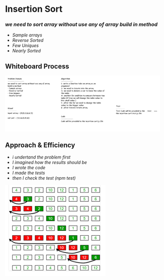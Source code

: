 # Insertion Sort

### *we need to sort array without use any of array build in method*
* *Sample arrays*
* *Reverse Sorted*
* *Few Uniques*
* *Nearly Sorted*

## Whiteboard Process

![insertion-sort](../images/insertion-sort.PNG)

## Approach & Efficiency

* *i undertand the problem first*
* *I imagined how the results should be*
* *I wrote the code*
* *I made the tests*
* *then I check the test (npm test)*

![insertion-sort](../images/Code26-Steps.PNG)
